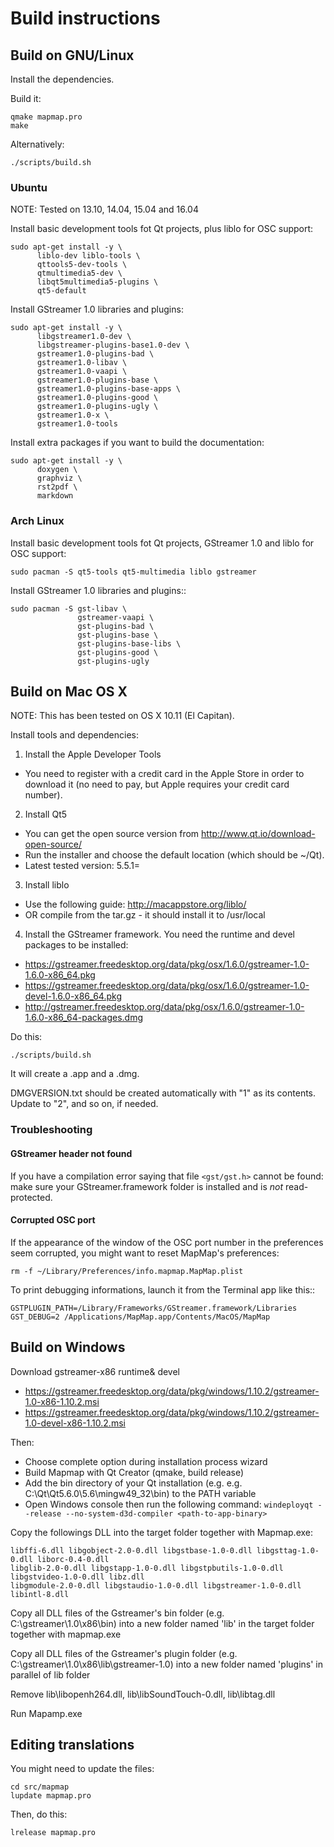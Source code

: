 Build instructions
==================

Build on GNU/Linux
------------------

Install the dependencies.

Build it:

```
qmake mapmap.pro
make
```

Alternatively:

```
./scripts/build.sh
```

### Ubuntu

NOTE: Tested on 13.10, 14.04, 15.04 and 16.04

Install basic development tools fot Qt projects, plus liblo for OSC support:

```
sudo apt-get install -y \
      liblo-dev liblo-tools \
      qttools5-dev-tools \
      qtmultimedia5-dev \
      libqt5multimedia5-plugins \
      qt5-default
```

Install GStreamer 1.0 libraries and plugins:

```
sudo apt-get install -y \
      libgstreamer1.0-dev \
      libgstreamer-plugins-base1.0-dev \
      gstreamer1.0-plugins-bad \
      gstreamer1.0-libav \
      gstreamer1.0-vaapi \
      gstreamer1.0-plugins-base \
      gstreamer1.0-plugins-base-apps \
      gstreamer1.0-plugins-good \
      gstreamer1.0-plugins-ugly \
      gstreamer1.0-x \
      gstreamer1.0-tools
```

Install extra packages if you want to build the documentation:

```
sudo apt-get install -y \
      doxygen \
      graphviz \
      rst2pdf \
      markdown
```

### Arch Linux

Install basic development tools fot Qt projects, GStreamer 1.0 and liblo for OSC support:

```
sudo pacman -S qt5-tools qt5-multimedia liblo gstreamer
```

Install GStreamer 1.0 libraries and plugins::

```
sudo pacman -S gst-libav \
               gstreamer-vaapi \
               gst-plugins-bad \
               gst-plugins-base \
               gst-plugins-base-libs \
               gst-plugins-good \
               gst-plugins-ugly
```

Build on Mac OS X
-----------------

NOTE: This has been tested on OS X 10.11 (El Capitan).

Install tools and dependencies:

1) Install the Apple Developer Tools
  - You need to register with a credit card in the Apple Store in order to download it (no need to pay, but Apple requires your credit card number).
2) Install Qt5
  - You can get the open source version from http://www.qt.io/download-open-source/
  - Run the installer and choose the default location (which should be ~/Qt).
  - Latest tested version: 5.5.1=
3) Install liblo
  - Use the following guide: http://macappstore.org/liblo/
  - OR compile from the tar.gz - it should install it to /usr/local
4) Install the GStreamer framework. You need the runtime and devel packages to be installed:
  - https://gstreamer.freedesktop.org/data/pkg/osx/1.6.0/gstreamer-1.0-1.6.0-x86_64.pkg
  - https://gstreamer.freedesktop.org/data/pkg/osx/1.6.0/gstreamer-1.0-devel-1.6.0-x86_64.pkg
  - http://gstreamer.freedesktop.org/data/pkg/osx/1.6.0/gstreamer-1.0-1.6.0-x86_64-packages.dmg

Do this:

```
./scripts/build.sh
```

It will create a .app and a .dmg.

DMGVERSION.txt should be created automatically with "1" as its contents. Update to "2", and so on, if needed.

### Troubleshooting

#### GStreamer header not found

If you have a compilation error saying that file ```<gst/gst.h>``` cannot be found: make sure your GStreamer.framework folder is installed and is _not_ read-protected.

#### Corrupted OSC port

If the appearance of the window of the OSC port number in the preferences seem corrupted, you might want to reset MapMap's preferences:

```
rm -f ~/Library/Preferences/info.mapmap.MapMap.plist
```

To print debugging informations, launch it from the Terminal app like this::

```
GSTPLUGIN_PATH=/Library/Frameworks/GStreamer.framework/Libraries GST_DEBUG=2 /Applications/MapMap.app/Contents/MacOS/MapMap
```

Build on Windows
----------------

Download gstreamer-x86 runtime& devel 
 - https://gstreamer.freedesktop.org/data/pkg/windows/1.10.2/gstreamer-1.0-x86-1.10.2.msi
 - https://gstreamer.freedesktop.org/data/pkg/windows/1.10.2/gstreamer-1.0-devel-x86-1.10.2.msi

Then:
- Choose complete option during installation process wizard
- Build Mapmap with Qt Creator (qmake, build release)
- Add the bin directory of your Qt installation (e.g. e.g. C:\Qt\Qt5.6.0\5.6\mingw49_32\bin) to the PATH variable
- Open Windows console then run the following command: ```windeployqt --release --no-system-d3d-compiler <path-to-app-binary>```

Copy the followings DLL into the target folder together with Mapmap.exe:
```
libffi-6.dll libgobject-2.0-0.dll libgstbase-1.0-0.dll libgsttag-1.0-0.dll liborc-0.4-0.dll 
libglib-2.0-0.dll libgstapp-1.0-0.dll libgstpbutils-1.0-0.dll libgstvideo-1.0-0.dll libz.dll 
libgmodule-2.0-0.dll libgstaudio-1.0-0.dll libgstreamer-1.0-0.dll libintl-8.dll
```

Copy all DLL files of the Gstreamer's bin folder (e.g. C:\gstreamer\1.0\x86\bin) into a new folder named 'lib' in the target folder together with mapmap.exe

Copy all DLL files of the Gstreamer's plugin folder (e.g. C:\gstreamer\1.0\x86\lib\gstreamer-1.0) into a new folder named 'plugins' in parallel of lib folder

Remove lib\libopenh264.dll, lib\libSoundTouch-0.dll, lib\libtag.dll

Run Mapamp.exe

Editing translations
--------------------
You might need to update the files:
  
```
cd src/mapmap
lupdate mapmap.pro 
```

Then, do this:

```  
lrelease mapmap.pro
```
